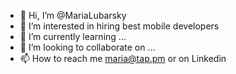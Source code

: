 - 👋 Hi, I’m @MariaLubarsky
- 👀 I’m interested in hiring best mobile developers
- 🌱 I’m currently learning ...
- 💞️ I’m looking to collaborate on ...
- 📫 How to reach me maria@tap.pm or on Linkedin

<!---
MariaLubarsky/MariaLubarsky is a ✨ special ✨ repository because its `README.md` (this file) appears on your GitHub profile.
You can click the Preview link to take a look at your changes.
--->
